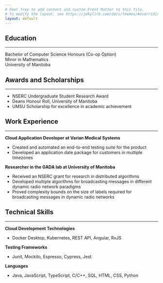 ```yaml
---
# Feel free to add content and custom Front Matter to this file.
# To modify the layout, see https://jekyllrb.com/docs/themes/#overriding-theme-defaults
layout: default
---
```



## Education 
-----
 Bachelor of Computer Science Honours (Co-op Option)  
 Minor in Mathematics  
 University of Manitoba

## Awards and Scholarships 
-----
- NSERC Undergraduate Student Research Award   
- Deans Honour Roll, University of Manitoba
- UMSU Scholarship for excellence in academic achievement      

## Work Experience
---
**Cloud Application Developer at Varian Medical Systems**  
- Created and automated an end-to-end testing suite for the product
- Developed an application date package for customers in multiple timezones

**Researcher in the GADA lab at University of Manitoba**
-	Received an NSERC grant for research in distributed algorithms
- Developed multiple algorithms for broadcasting messages in different dynamic radio network paradigms
- Proved complexity bounds on the size of labels required for broadcasting messages in dynamic radio networks

## Technical Skills
----  
**Cloud Development Technologies**
- Docker Desktop, Kubernetes, REST API, Angular, RxJS  

**Testing Frameworks**
- Junit, Mockito, Espresso, Cypress, Jest  

**Languages**
- Java, JavaScript, TypeScript, C/C++, SQL, HTML, CSS, Python